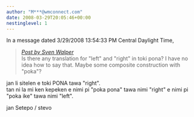 ```yaml
---
author: "M***@wmconnect.com"
date: 2008-03-29T20:05:46+00:00
nestinglevel: 1
---
```

In a message dated 3/29/2008 13:54:33 PM Central Daylight Time,  

> [_Post by Sven Walper_](/US85m766/how-to-say-left-and-right#post1)  
> Is there any translation for "left" and "right" in toki pona? I have no  
> idea how to say that. Maybe some composite construction with "poka"?  
> 

jan li sitelen e toki PONA tawa "right".  
tan ni la mi ken kepeken e nimi pi "poka pona" tawa nimi "right" e nimi pi  
"poka ike" tawa nimi "left".  
  
jan Setepo / stevo </HTML>